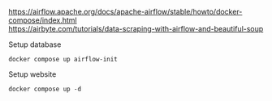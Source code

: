 https://airflow.apache.org/docs/apache-airflow/stable/howto/docker-compose/index.html
<br/>
https://airbyte.com/tutorials/data-scraping-with-airflow-and-beautiful-soup

Setup database 
```
docker compose up airflow-init
```

Setup website
```
docker compose up -d
```
